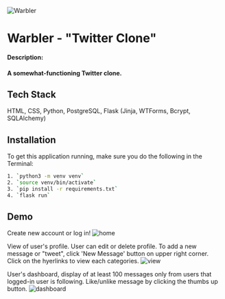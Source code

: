 ![Warbler](https://i.imgur.com/Q3ykdAD.png)
# Warbler - "Twitter Clone"

**Description:**

#### A somewhat-functioning Twitter clone.

## Tech Stack

HTML, CSS, Python, PostgreSQL, Flask (Jinja, WTForms, Bcrypt, SQLAlchemy)
## Installation

To get this application running, make sure you do the following in the Terminal:

```bash
1. `python3 -m venv venv`
2. `source venv/bin/activate`
3. `pip install -r requirements.txt`
4. `flask run`

```

## Demo

Create new account or log in!
![home](https://i.imgur.com/DGldDML.png)

View of user's profile. User can edit or delete profile. To add a new message or "tweet", click 'New Message' button on upper right corner. Click on the hyerlinks to view each categories.
![view](https://i.imgur.com/v1mcKDg.png)

User's dashboard, display of at least 100 messages only from users that logged-in user is following. Like/unlike message by clicking the thumbs up button.
![dashboard](https://i.imgur.com/1AoRUwD.png)
